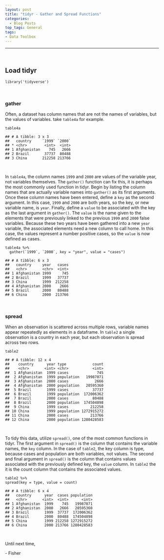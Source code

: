 ```yaml
---
layout: post
title: "tidyr - Gather and Spread Functions"
categories:
  - Blog Posts
top_tags: General
tags:
- Data Toolbox
---
```


<hr> 

<br>

## Load tidyr

    library('tidyverse')

<br> 

### gather

Often, a dataset has column names that are not the names of variables,
but the values of variables. take `table4a` for example.

    table4a

    ## # A tibble: 3 x 3
    ##   country     `1999` `2000`
    ## * <chr>        <int>  <int>
    ## 1 Afghanistan    745   2666
    ## 2 Brazil       37737  80488
    ## 3 China       212258 213766

<br>

In `table4a`, the column names `1999` and `2000` are values of the
variable year, not variables themselves. The `gather()` function can fix
this, it is perhaps the most commonly used function in tidyr. Begin by
listing the column names that are actually variable names into
`gather()` as its first arguments. Once these column names have been
entered, define a `key` as the second argument. In this case, `1999` and
`2000` are both years, so the key, or new variable name, is `year`.
Finally, define a `value` to be associated with the key as the last
argument in `gather()`. The `value` is the name given to the elements
that were previously linked to the previous `1999` and `2000` false
variables. Because these two years have been gathered into a new `year`
variable, the associated elements need a new column to call home. In
this case, the values represent a number positive cases, so the `value`
is now defined as cases.

    table4a %>% 
      gather(`1999`, `2000`, key = "year", value = "cases")

    ## # A tibble: 6 x 3
    ##   country     year   cases
    ##   <chr>       <chr>  <int>
    ## 1 Afghanistan 1999     745
    ## 2 Brazil      1999   37737
    ## 3 China       1999  212258
    ## 4 Afghanistan 2000    2666
    ## 5 Brazil      2000   80488
    ## 6 China       2000  213766

<br  />

### spread

When an observation is scattered across multiple rows, variable names
appear repeatedly as elements in a dataframe. In `table2` a single
observation is a country in each year, but each observation is spread
across two rows.

    table2

    ## # A tibble: 12 x 4
    ##    country      year type            count
    ##    <chr>       <int> <chr>           <int>
    ##  1 Afghanistan  1999 cases             745
    ##  2 Afghanistan  1999 population   19987071
    ##  3 Afghanistan  2000 cases            2666
    ##  4 Afghanistan  2000 population   20595360
    ##  5 Brazil       1999 cases           37737
    ##  6 Brazil       1999 population  172006362
    ##  7 Brazil       2000 cases           80488
    ##  8 Brazil       2000 population  174504898
    ##  9 China        1999 cases          212258
    ## 10 China        1999 population 1272915272
    ## 11 China        2000 cases          213766
    ## 12 China        2000 population 1280428583

<br  />

To tidy this data, utilize `spread()`, one of the most common functions
in tidyr. The first argument in `spread()` is the column that contains
the variable names, the `key` column. In the case of `table2`, the key
column is type, because cases and population are both variables, not
values. The second and final argument in `spread()` is the column that
contains values associated with the previously defined key, the `value`
column. In `table2` the it is the count column that contains the
associated values.

    table2 %>%
    spread(key = type, value = count)

    ## # A tibble: 6 x 4
    ##   country      year  cases population
    ##   <chr>       <int>  <int>      <int>
    ## 1 Afghanistan  1999    745   19987071
    ## 2 Afghanistan  2000   2666   20595360
    ## 3 Brazil       1999  37737  172006362
    ## 4 Brazil       2000  80488  174504898
    ## 5 China        1999 212258 1272915272
    ## 6 China        2000 213766 1280428583

<br>

Until next time, 

\- Fisher

<br>
<br>

